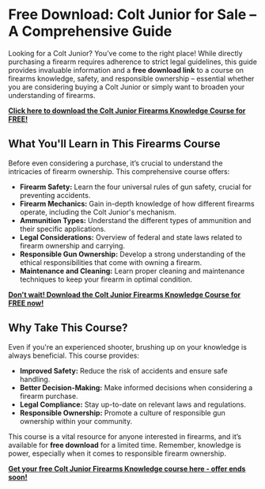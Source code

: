 # Free Download: Colt Junior for Sale – A Comprehensive Guide

Looking for a Colt Junior? You’ve come to the right place! While directly purchasing a firearm requires adherence to strict legal guidelines, this guide provides invaluable information and a **free download link** to a course on firearms knowledge, safety, and responsible ownership – essential whether you are considering buying a Colt Junior or simply want to broaden your understanding of firearms.

[**Click here to download the Colt Junior Firearms Knowledge Course for FREE!**](https://udemywork.com/colt-junior-for-sale)

## What You'll Learn in This Firearms Course

Before even considering a purchase, it’s crucial to understand the intricacies of firearm ownership. This comprehensive course offers:

*   **Firearm Safety:** Learn the four universal rules of gun safety, crucial for preventing accidents.
*   **Firearm Mechanics:** Gain in-depth knowledge of how different firearms operate, including the Colt Junior's mechanism.
*   **Ammunition Types:** Understand the different types of ammunition and their specific applications.
*   **Legal Considerations:** Overview of federal and state laws related to firearm ownership and carrying.
*   **Responsible Gun Ownership:** Develop a strong understanding of the ethical responsibilities that come with owning a firearm.
*   **Maintenance and Cleaning:** Learn proper cleaning and maintenance techniques to keep your firearm in optimal condition.

[**Don't wait! Download the Colt Junior Firearms Knowledge Course for FREE now!**](https://udemywork.com/colt-junior-for-sale)

## Why Take This Course?

Even if you're an experienced shooter, brushing up on your knowledge is always beneficial. This course provides:

*   **Improved Safety:** Reduce the risk of accidents and ensure safe handling.
*   **Better Decision-Making:** Make informed decisions when considering a firearm purchase.
*   **Legal Compliance:** Stay up-to-date on relevant laws and regulations.
*   **Responsible Ownership:** Promote a culture of responsible gun ownership within your community.

This course is a vital resource for anyone interested in firearms, and it’s available for **free download** for a limited time. Remember, knowledge is power, especially when it comes to responsible firearm ownership.

[**Get your free Colt Junior Firearms Knowledge course here - offer ends soon!**](https://udemywork.com/colt-junior-for-sale)
